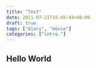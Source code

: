 ```yaml
---
title: "Test"
date: 2021-07-21T19:45:44+08:00
draft: true
tags: ["diary", "movie"]
categories: ["intro."]
---
```


## Hello World

<!-- [About]({{< ref "/posts" >}} "About Us") -->

